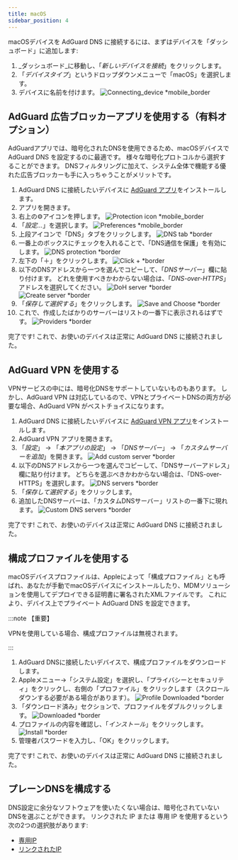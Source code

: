 ```yaml
---
title: macOS
sidebar_position: 4
---
```


macOSデバイスを AdGuard DNS に接続するには、まずはデバイスを「ダッシュボード」に追加します:

1. _ダッシュボード_に移動し、「_新しいデバイスを接続_」をクリックします。
2. 「_デバイスタイプ_」というドロップダウンメニューで「macOS」を選択します。
3. デバイスに名前を付けます。
    ![Connecting_device \*mobile_border](https://cdn.adtidy.org/content/kb/dns/private/new_dns/connect/mac_ab/choose_mac.png)

## AdGuard 広告ブロッカーアプリを使用する（有料オプション）

AdGuardアプリでは、暗号化されたDNSを使用できるため、macOSデバイスで AdGuard DNS を設定するのに最適です。 様々な暗号化プロトコルから選択することができます。 DNSフィルタリングに加えて、システム全体で機能する優れた広告ブロッカーも手に入っちゃうことがメリットです。

1. AdGuard DNS に接続したいデバイスに [AdGuard アプリ](https://adguard.com/adguard-mac/overview.html)をインストールします。
2. アプリを開きます。
3. 右上の⚙アイコンを押します。
    ![Protection icon \*mobile_border](https://cdn.adtidy.org/content/kb/dns/private/new_dns/connect/mac_ab/mac_step3.png)
4. 「_設定..._」を選択します。
    ![Preferences \*mobile_border](https://cdn.adtidy.org/content/kb/dns/private/new_dns/connect/mac_ab/mac_step4.png)
5. 上段アイコンで「DNS」タブをクリックします。
    ![DNS tab \*border](https://cdn.adtidy.org/content/kb/dns/private/new_dns/connect/mac_ab/mac_step5.png)
6. 一番上のボックスにチェックを入れることで、「DNS通信を保護」を有効にします。
    ![DNS protection \*border](https://cdn.adtidy.org/content/kb/dns/private/new_dns/connect/mac_ab/mac_step6.png)
7. 左下の「＋」をクリックします。
    ![Click + \*border](https://cdn.adtidy.org/content/kb/dns/private/new_dns/connect/mac_ab/mac_step7.png)
8. 以下のDNSアドレスから一つを選んでコピーして、「_DNSサーバー_」欄に貼り付けます。 どれを使用すべきかわからない場合は、「_DNS-over-HTTPS_」アドレスを選択してください。
    ![DoH server \*border](https://cdn.adtidy.org/content/kb/dns/private/new_dns/connect/mac_ab/mac_step8_1.png)
    ![Create server \*border](https://cdn.adtidy.org/content/kb/dns/private/new_dns/connect/mac_ab/mac_step8_2.png)
9. 「_保存して選択する_」をクリックします。
    ![Save and Choose \*border](https://cdn.adtidy.org/content/kb/dns/private/new_dns/connect/mac_ab/mac_step9.png)
10. これで、作成したばかりのサーバーはリストの一番下に表示されるはずです。
    ![Providers \*border](https://cdn.adtidy.org/content/kb/dns/private/new_dns/connect/mac_ab/mac_step10.png)

完了です! これで、お使いのデバイスは正常に AdGuard DNS に接続されました。

## AdGuard VPN を使用する

VPNサービスの中には、暗号化DNSをサポートしていないものもあります。 しかし、AdGuard VPN は対応しているので、VPNとプライベートDNSの両方が必要な場合、AdGuard VPN がベストチョイスになります。

1. AdGuard DNS に接続したいデバイスに [AdGuard VPN アプリ](https://adguard-vpn.com/mac/overview.html)をインストールします。
2. AdGuard VPN アプリを開きます。
3. 「_設定_」 → 「_本アプリの設定_」 → 「_DNSサーバー_」 → 「_カスタムサーバーを追加_」を開きます。
    ![Add custom server \*border](https://cdn.adtidy.org/content/kb/dns/private/new_dns/connect/mac_vpn/mac_step3.png)
4. 以下のDNSアドレスから一つを選んでコピーして、「DNSサーバーアドレス」欄に貼り付けます。 どちらを選ぶべきかわからない場合は、「DNS-over-HTTPS」を選択します。
    ![DNS servers \*border](https://cdn.adtidy.org/content/kb/dns/private/new_dns/connect/mac_vpn/mac_step4.png)
5. 「_保存して選択する_」をクリックします。
6. 追加したDNSサーバーは、「カスタムDNSサーバー」リストの一番下に現れます。
    ![Custom DNS servers \*border](https://cdn.adtidy.org/content/kb/dns/private/new_dns/connect/mac_vpn/mac_step6.png)

完了です! これで、お使いのデバイスは正常に AdGuard DNS に接続されました。

## 構成プロファイルを使用する

macOSデバイスプロファイルは、Appleによって「構成プロファイル」とも呼ばれ、あなたが手動でmacOSデバイスにインストールしたり、MDMソリューションを使用してデプロイできる証明書に署名されたXMLファイルです。 これにより、デバイス上でプライベート AdGuard DNS を設定できます。

:::note 【重要】

VPNを使用している場合、構成プロファイルは無視されます。

:::

1. AdGuard DNSに接続したいデバイスで、構成プロファイルをダウンロードします。
2. Appleメニュー→「システム設定」を選択し、「プライバシーとセキュリティ」をクリックし、右側の「プロファイル」をクリックします（スクロールダウンする必要がある場合があります）。
    ![Profile Downloaded \*border](https://cdn.adtidy.org/content/kb/dns/private/new_dns/connect/mac_profile/mac_step2.png)
3. 「ダウンロード済み」セクションで、プロファイルをダブルクリックします。
    ![Downloaded \*border](https://cdn.adtidy.org/content/kb/dns/private/new_dns/connect/mac_profile/mac_step3.png)
4. プロファイルの内容を確認し、「_インストール_」をクリックします。
    ![Install \*border](https://cdn.adtidy.org/content/kb/dns/private/new_dns/connect/mac_profile/mac_step4.png)
5. 管理者パスワードを入力し、「OK」をクリックします。

完了です! これで、お使いのデバイスは正常に AdGuard DNS に接続されました。

## プレーンDNSを構成する

DNS設定に余分なソフトウェアを使いたくない場合は、暗号化されていないDNSを選ぶことができます。 リンクされた IP または 専用 IP を使用するという次の2つの選択肢があります:

- [専用IP](/private-dns/connect-devices/other-options/dedicated-ip.md)
- [リンクされたIP](/private-dns/connect-devices/other-options/linked-ip.md)
